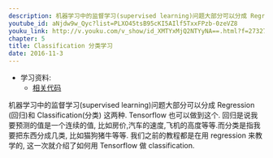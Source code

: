 ```yaml
---
description: 机器学习中的监督学习(supervised learning)问题大部分可以分成 Regression (回归)和 Classification(分类) 这两种. Tensorflow 也可以做到这个. 回归是说我要预测的值是一个连续的值,比如房价,汽车的速度,飞机的高度等等.而分类是指我要把东西分成几类,比如猫狗猪牛等等. 我们之前的教程都是在用 regression 来教学的,这一次就介绍了如何用 Tensorflow 做 classification.
youtube_id: aNjdw9w_Qyc?list=PLXO45tsB95cKI5AIlf5TxxFPzb-0zeVZ8
youku_link: http://v.youku.com/v_show/id_XMTYxMjQ2NTYyNA==.html?f=27327189&o=1
chapter: 5
title: Classification 分类学习
date: 2016-11-3
---
```

* 学习资料:
  * [相关代码](https://github.com/MorvanZhou/tutorials/tree/master/tensorflowTUT/tf16_classification)
  
机器学习中的监督学习(supervised learning)问题大部分可以分成 Regression 
(回归)和 Classification(分类) 这两种. 
Tensorflow 也可以做到这个. 回归是说我要预测的值是一个连续的值,
比如房价,汽车的速度,飞机的高度等等.而分类是指我要把东西分成几类,
比如猫狗猪牛等等. 我们之前的教程都是在用 regression 来教学的,
这一次就介绍了如何用 Tensorflow 做 classification.


